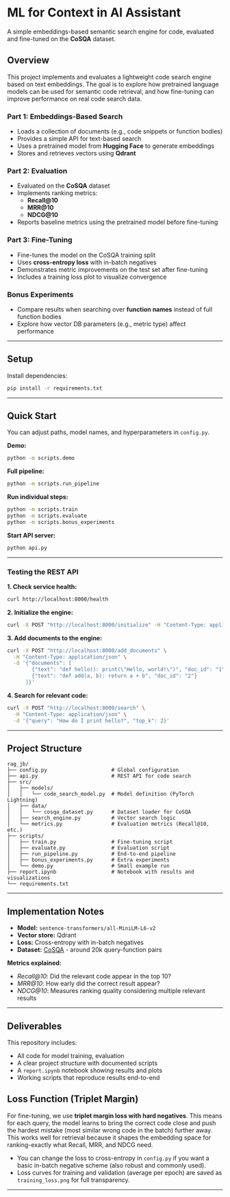 # ML for Context in AI Assistant

A simple embeddings-based semantic search engine for code, evaluated and fine-tuned on the **CoSQA** dataset.

## Overview

This project implements and evaluates a lightweight code search engine based on text embeddings. The goal is to explore how pretrained language models can be used for semantic code retrieval, and how fine-tuning can improve performance on real code search data.

### Part 1: Embeddings-Based Search

- Loads a collection of documents (e.g., code snippets or function bodies)
- Provides a simple API for text-based search
- Uses a pretrained model from **Hugging Face** to generate embeddings
- Stores and retrieves vectors using **Qdrant**

### Part 2: Evaluation

- Evaluated on the **CoSQA** dataset
- Implements ranking metrics:
  - **Recall@10**
  - **MRR@10**
  - **NDCG@10**
- Reports baseline metrics using the pretrained model before fine-tuning

### Part 3: Fine-Tuning

- Fine-tunes the model on the CoSQA training split
- Uses **cross-entropy loss** with in-batch negatives
- Demonstrates metric improvements on the test set after fine-tuning
- Includes a training loss plot to visualize convergence

### Bonus Experiments

- Compare results when searching over **function names** instead of full function bodies
- Explore how vector DB parameters (e.g., metric type) affect performance

---

## Setup

Install dependencies:

```bash
pip install -r requirements.txt
```

---

## Quick Start

You can adjust paths, model names, and hyperparameters in `config.py`.

**Demo:**
```bash
python -m scripts.demo
```

**Full pipeline:**
```bash
python -m scripts.run_pipeline
```

**Run individual steps:**
```bash
python -m scripts.train
python -m scripts.evaluate
python -m scripts.bonus_experiments
```

**Start API server:**
```bash
python api.py
```

---

### Testing the REST API

**1. Check service health:**
```bash
curl http://localhost:8000/health
```

**2. Initialize the engine:**
```bash
curl -X POST "http://localhost:8000/initialize" -H "Content-Type: application/json"
```

**3. Add documents to the engine:**
```bash
curl -X POST "http://localhost:8000/add_documents" \
  -H "Content-Type: application/json" \
  -d '{"documents": [
        {"text": "def hello(): print(\"Hello, world!\")", "doc_id": "1"},
        {"text": "def add(a, b): return a + b", "doc_id": "2"}
      ]}'
```

**4. Search for relevant code:**
```bash
curl -X POST "http://localhost:8000/search" \
  -H "Content-Type: application/json" \
  -d '{"query": "How do I print hello?", "top_k": 2}'
```

---

## Project Structure

```
rag_jb/
├── config.py                     # Global configuration
├── api.py                        # REST API for code search
├── src/
│   ├── models/
│   │   └── code_search_model.py  # Model definition (PyTorch Lightning)
│   ├── data/
│   │   └── cosqa_dataset.py      # Dataset loader for CoSQA
│   ├── search_engine.py          # Vector search logic
│   └── metrics.py                # Evaluation metrics (Recall@10, etc.)
├── scripts/
│   ├── train.py                  # Fine-tuning script
│   ├── evaluate.py               # Evaluation script
│   ├── run_pipeline.py           # End-to-end pipeline
│   ├── bonus_experiments.py      # Extra experiments
│   └── demo.py                   # Small example run
├── report.ipynb                  # Notebook with results and visualizations
└── requirements.txt
```

---

## Implementation Notes

- **Model:** `sentence-transformers/all-MiniLM-L6-v2`
- **Vector store:** Qdrant
- **Loss:** Cross-entropy with in-batch negatives  
- **Dataset:** [CoSQA](https://github.com/wasiahmad/CoSQA) - around 20k query-function pairs

**Metrics explained:**
- *Recall@10*: Did the relevant code appear in the top 10?
- *MRR@10*: How early did the correct result appear?
- *NDCG@10*: Measures ranking quality considering multiple relevant results

---

## Deliverables

This repository includes:
- All code for model training, evaluation
- A clear project structure with documented scripts  
- A `report.ipynb` notebook showing results and plots  
- Working scripts that reproduce results end-to-end

## Loss Function (Triplet Margin)

For fine-tuning, we use **triplet margin loss with hard negatives**. This means for each query, the model learns to bring the correct code close and push the hardest mistake (most similar wrong code in the batch) further away. This works well for retrieval because it shapes the embedding space for ranking-exactly what Recall, MRR, and NDCG need.

- You can change the loss to cross-entropy in `config.py` if you want a basic in-batch negative scheme (also robust and commonly used).
- Loss curves for training and validation (average per epoch) are saved as `training_loss.png` for full transparency.

---

